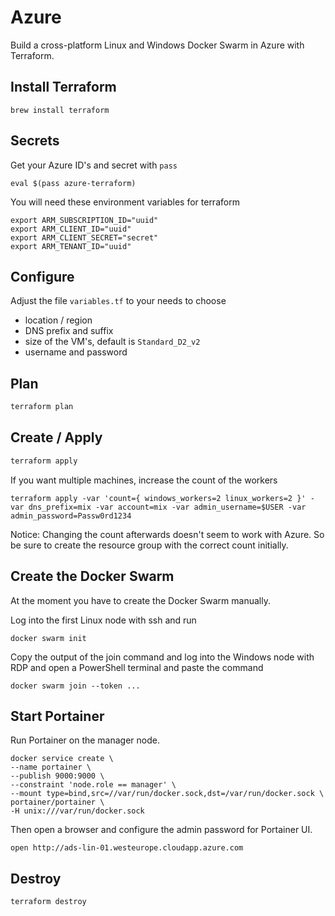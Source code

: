 # Azure

Build a cross-platform Linux and Windows Docker Swarm in Azure with Terraform.

## Install Terraform
```
brew install terraform
```

## Secrets

Get your Azure ID's and secret with `pass`

```
eval $(pass azure-terraform)
```

You will need these environment variables for terraform

```
export ARM_SUBSCRIPTION_ID="uuid"
export ARM_CLIENT_ID="uuid"
export ARM_CLIENT_SECRET="secret"
export ARM_TENANT_ID="uuid"
```

## Configure

Adjust the file `variables.tf` to your needs to choose

- location / region
- DNS prefix and suffix
- size of the VM's, default is `Standard_D2_v2`
- username and password

## Plan

```bash
terraform plan
```

## Create / Apply

```bash
terraform apply
```

If you want multiple machines, increase the count of the workers

```
terraform apply -var 'count={ windows_workers=2 linux_workers=2 }' -var dns_prefix=mix -var account=mix -var admin_username=$USER -var admin_password=Passw0rd1234
```

Notice: Changing the count afterwards doesn't seem to work with Azure. So be sure to create the resource group with the correct count initially.

## Create the Docker Swarm

At the moment you have to create the Docker Swarm manually.

Log into the first Linux node with ssh and run

```
docker swarm init
```

Copy the output of the join command and log into the Windows node with RDP and
open a PowerShell terminal and paste the command

```
docker swarm join --token ...
```

## Start Portainer

Run Portainer on the manager node.

```
docker service create \
--name portainer \
--publish 9000:9000 \
--constraint 'node.role == manager' \
--mount type=bind,src=//var/run/docker.sock,dst=/var/run/docker.sock \
portainer/portainer \
-H unix:///var/run/docker.sock
```

Then open a browser and configure the admin password for Portainer UI.

```
open http://ads-lin-01.westeurope.cloudapp.azure.com
```

## Destroy

```bash
terraform destroy
```
